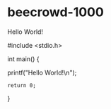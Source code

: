 # beecrowd-1000
Hello World!

#include <stdio.h>
 
int main() {
 
   
  printf("Hello World!\n");
  
    return 0;
}
